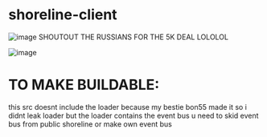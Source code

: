 # shoreline-client
![image](https://github.com/user-attachments/assets/959bbec3-eaef-4b8c-acd5-05364b0c2de1)
SHOUTOUT THE RUSSIANS FOR THE 5K DEAL LOLOLOL



![image](https://github.com/user-attachments/assets/a6d1ceec-c8f7-4e03-a967-14c54b42765d)

# TO MAKE BUILDABLE:
this src doesnt include the loader because my bestie bon55 made it so i didnt leak loader but the loader contains the event bus
u need to skid event bus from public shoreline or make own event bus
